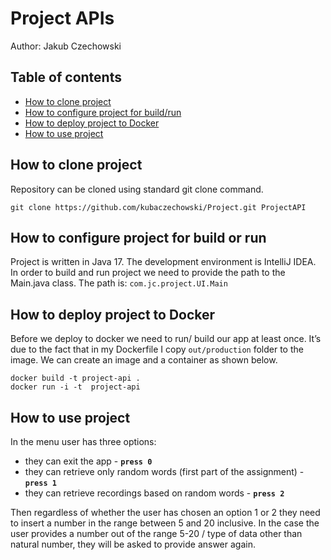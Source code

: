 # Project APIs
Author: Jakub Czechowski

## Table of contents
* [How to clone project](#how-to-clone-project)
* [How to configure project for build/run](#How-to-configure-project-for-build-or-run)
* [How to deploy project to Docker](#How-to-deploy-project-to-Docker)
* [How to use project](#problem-statement)

## How to clone project
Repository can be cloned using standard git clone command. 
```
git clone https://github.com/kubaczechowski/Project.git ProjectAPI
```
## How to configure project for build or run
Project is written in Java 17. The development environment is IntelliJ IDEA. In order to build and run project we need to provide the path to the Main.java class. The path is: `com.jc.project.UI.Main`

## How to deploy project to Docker
Before we deploy to docker we need to run/ build our app at least once. It’s due to the fact that in my Dockerfile I copy `out/production` folder to the image.  We can create an image and a container as shown below.
```Docker
docker build -t project-api .
docker run -i -t  project-api
```

## How to use project
In the menu user has three options:
* they can exit the app - **`press 0`**
* they can retrieve only random words (first part of the assignment) - **`press 1`**
* they can retrieve recordings based on random words - **`press 2`**

Then regardless of whether the user has chosen an option 1 or 2 they need to insert a number in the range between 5 and 20 inclusive.
In the case the user provides a number out of the range 5-20  / type of data other than natural number, they will be asked to provide answer again. 
